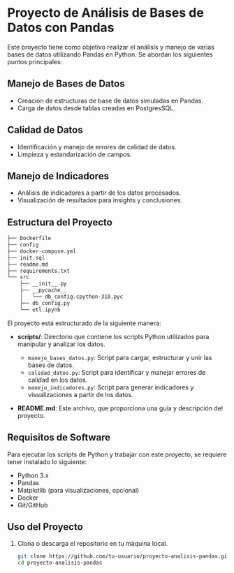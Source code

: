 # Proyecto de Análisis de Bases de Datos con Pandas

Este proyecto tiene como objetivo realizar el análisis y manejo de varias bases de datos utilizando Pandas en Python. Se abordan los siguientes puntos principales:

## Manejo de Bases de Datos

- Creación de estructuras de base de datos simuladas en Pandas.
- Carga de datos desde tablas creadas en PostgresSQL.

## Calidad de Datos

- Identificación y manejo de errores de calidad de datos.
- Limpieza y estandarización de campos.

## Manejo de Indicadores

- Análisis de indicadores a partir de los datos procesados.
- Visualización de resultados para insights y conclusiones.

## Estructura del Proyecto

```txt
├── Dockerfile
├── config
├── docker-compose.yml
├── init.sql
├── readme.md
├── requirements.txt
└── src
    ├── __init__.py
    ├── __pycache__
    │   └── db_config.cpython-310.pyc
    ├── db_config.py
    └── etl.ipynb
```

El proyecto está estructurado de la siguiente manera:

- **scripts/**: Directorio que contiene los scripts Python utilizados para manipular y analizar los datos.
  - `manejo_bases_datos.py`: Script para cargar, estructurar y unir las bases de datos.
  - `calidad_datos.py`: Script para identificar y manejar errores de calidad en los datos.
  - `manejo_indicadores.py`: Script para generar indicadores y visualizaciones a partir de los datos.

- **README.md**: Este archivo, que proporciona una guía y descripción del proyecto.

## Requisitos de Software

Para ejecutar los scripts de Python y trabajar con este proyecto, se requiere tener instalado lo siguiente:

- Python 3.x
- Pandas
- Matplotlib (para visualizaciones, opcional)
- Docker
- Git/GitHub

## Uso del Proyecto

1. Clona o descarga el repositorio en tu máquina local.

   ```bash
   git clone https://github.com/tu-usuario/proyecto-analisis-pandas.git
   cd proyecto-analisis-pandas
